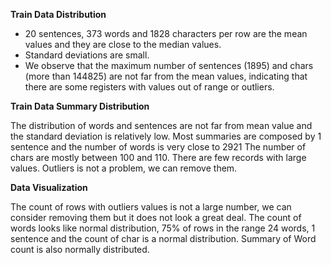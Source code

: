 **Train Data  Distribution**
-  20 sentences, 373 words and 1828 characters per row are the mean values and they are  close to the median values.
- Standard deviations are  small.
- We observe that the maximum number of sentences (1895) and chars (more than 144825) are not far from the mean values, indicating that there are some registers with values out of range or outliers.

**Train Data Summary Distribution**

The distribution of words and sentences are not far from mean value and the standard deviation is relatively  low.
Most summaries are composed by 1 sentence and the number of words is very close to 2921
The number of chars are mostly between 100 and 110.
There are few records with large values. Outliers is not a problem, we can remove them.

**Data Visualization**

The count of rows with outliers values is not a large number, we can consider removing them but it does not look a great deal. The count of words looks like normal distribution, 75% of rows in the range 24 words, 1 sentence and the count of char is a normal distribution. Summary of Word count is also normally distributed.